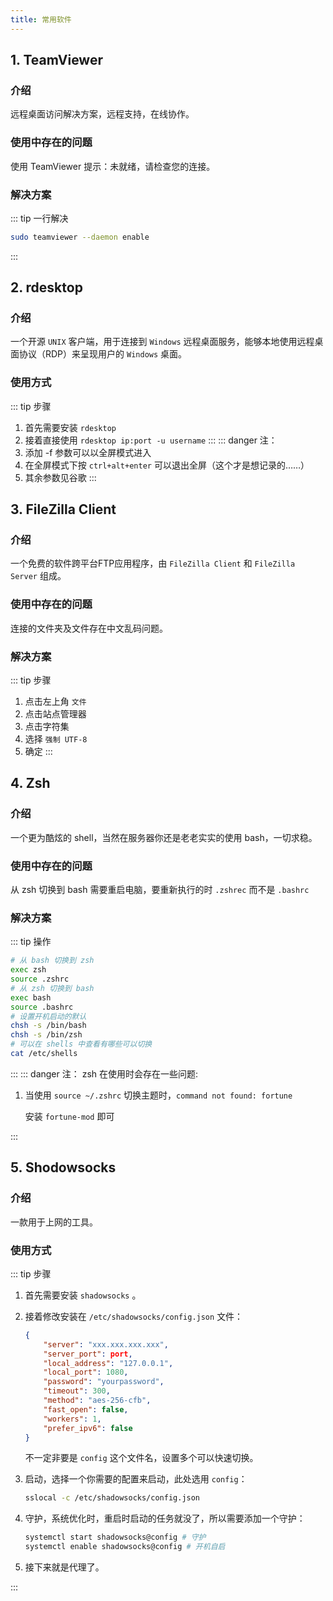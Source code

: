 ```yaml
---
title: 常用软件
---
```


## 1. TeamViewer

### 介绍

远程桌面访问解决方案，远程支持，在线协作。

### 使用中存在的问题

使用 TeamViewer 提示：未就绪，请检查您的连接。

### 解决方案

::: tip 一行解决
```sh
sudo teamviewer --daemon enable
```
:::

## 2. rdesktop

### 介绍

一个开源 `UNIX` 客户端，用于连接到 `Windows` 远程桌面服务，能够本地使用远程桌面协议（RDP）来呈现用户的 `Windows` 桌面。

### 使用方式

::: tip 步骤
1. 首先需要安装 `rdesktop`
2. 接着直接使用 `rdesktop ip:port -u username`
:::
::: danger 注：
1. 添加 -f 参数可以以全屏模式进入
2. 在全屏模式下按 `ctrl+alt+enter` 可以退出全屏（这个才是想记录的……）
3. 其余参数见谷歌
:::

## 3. FileZilla Client

### 介绍

一个免费的软件跨平台FTP应用程序，由 `FileZilla Client` 和 `FileZilla Server` 组成。

### 使用中存在的问题

连接的文件夹及文件存在中文乱码问题。

### 解决方案

::: tip 步骤
1. 点击左上角 `文件`
2. 点击站点管理器
3. 点击字符集
4. 选择 `强制 UTF-8`
5. 确定
:::

## 4. Zsh

### 介绍

一个更为酷炫的 shell，当然在服务器你还是老老实实的使用 bash，一切求稳。

### 使用中存在的问题

从 zsh 切换到 bash 需要重启电脑，要重新执行的时 `.zshrec` 而不是 `.bashrc`

### 解决方案

::: tip 操作
```bash
# 从 bash 切换到 zsh
exec zsh
source .zshrc
# 从 zsh 切换到 bash
exec bash
source .bashrc
# 设置开机启动的默认
chsh -s /bin/bash
chsh -s /bin/zsh
# 可以在 shells 中查看有哪些可以切换
cat /etc/shells
```
:::
::: danger 注：
zsh 在使用时会存在一些问题:

1. 当使用 `source ~/.zshrc` 切换主题时，`command not found: fortune`

   安装 `fortune-mod` 即可

:::



## 5. Shodowsocks

### 介绍

一款用于上网的工具。

### 使用方式

::: tip 步骤

1. 首先需要安装 `shadowsocks` 。

2. 接着修改安装在 `/etc/shadowsocks/config.json` 文件：
   
   ```json
   {
       "server": "xxx.xxx.xxx.xxx",
       "server_port": port,
       "local_address": "127.0.0.1",
       "local_port": 1080,
       "password": "yourpassword",
       "timeout": 300,
       "method": "aes-256-cfb",
       "fast_open": false,
       "workers": 1,
       "prefer_ipv6": false
   }
   ```
   
   不一定非要是 `config` 这个文件名，设置多个可以快速切换。
   
3. 启动，选择一个你需要的配置来启动，此处选用 `config`：

   ```bash
   sslocal -c /etc/shadowsocks/config.json
   ```

4. 守护，系统优化时，重启时启动的任务就没了，所以需要添加一个守护：

   ```bash
   systemctl start shadowsocks@config # 守护
   systemctl enable shadowsocks@config # 开机自启
   ```

5. 接下来就是代理了。

:::

